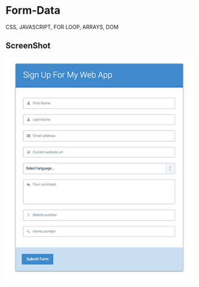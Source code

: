 # Form-Data
CSS, JAVASCRIPT, FOR LOOP, ARRAYS, DOM


## ScreenShot
<img src="https://github.com/cr1stian/Form-Data/blob/master/28100361-37d13018-6687-11e7-9d22-69370fb6bb93.png?raw=true">

